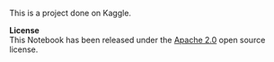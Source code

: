 This is a project done on Kaggle.

**License** \
This Notebook has been released under the [Apache 2.0](https://www.apache.org/licenses/LICENSE-2.0) open source license.
